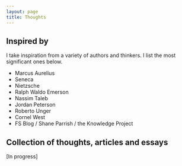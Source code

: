```yaml
---
layout: page
title: Thoughts
---
```


## Inspired by

I take inspiration from a variety of authors and thinkers. I list the most significant ones below.

* Marcus Aurelius
* Seneca
* Nietzsche
* Ralph Waldo Emerson
* Nassim Taleb
* Jordan Peterson
* Roberto Unger
* Cornel West
* FS Blog / Shane Parrish / the Knowledge Project

## Collection of thoughts, articles and essays

[In progress]

